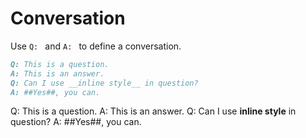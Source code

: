 # Conversation

Use ``Q: `` and ``A: `` to define a conversation.

```markdown
Q: This is a question.
A: This is an answer.
Q: Can I use __inline style__ in question?
A: ##Yes##, you can.
```

Q: This is a question.
A: This is an answer.
Q: Can I use __inline style__ in question?
A: ##Yes##, you can.
